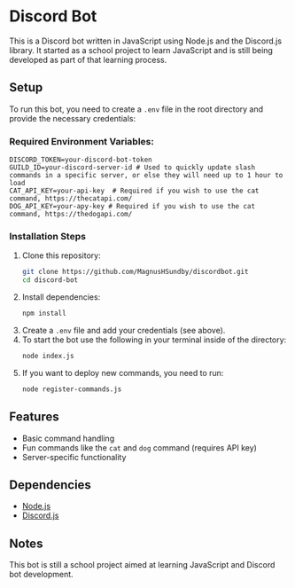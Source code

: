 # Discord Bot

This is a Discord bot written in JavaScript using Node.js and the Discord.js library. It started as a school project to learn JavaScript and is still being developed as part of that learning process.

## Setup

To run this bot, you need to create a `.env` file in the root directory and provide the necessary credentials:

### Required Environment Variables:
```env
DISCORD_TOKEN=your-discord-bot-token
GUILD_ID=your-discord-server-id # Used to quickly update slash commands in a specific server, or else they will need up to 1 hour to load
CAT_API_KEY=your-api-key  # Required if you wish to use the cat command, https://thecatapi.com/
DOG_API_KEY=your-apy-key # Required if you wish to use the cat command, https://thedogapi.com/
```

### Installation Steps
1. Clone this repository:
   ```sh
   git clone https://github.com/MagnusHSundby/discordbot.git
   cd discord-bot
   ```
2. Install dependencies:
   ```sh
   npm install
   ```
3. Create a `.env` file and add your credentials (see above).
4. To start the bot use the following in your terminal inside of the directory:
   ```sh
   node index.js
   ```
5. If you want to deploy new commands, you need to run:
   ```sh
   node register-commands.js
   ```

## Features
- Basic command handling
- Fun commands like the `cat` and `dog` command (requires API key)
- Server-specific functionality

## Dependencies
- [Node.js](https://nodejs.org/)
- [Discord.js](https://discord.js.org/)

## Notes
This bot is still a school project aimed at learning JavaScript and Discord bot development.


